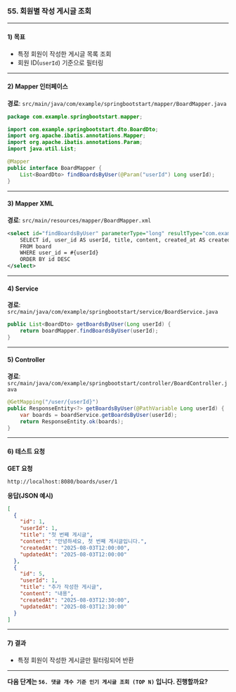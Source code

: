 ### 55. 회원별 작성 게시글 조회

---

#### 1) **목표**

* 특정 회원이 작성한 게시글 목록 조회
* 회원 ID(`userId`) 기준으로 필터링

---

#### 2) **Mapper 인터페이스**

**경로**: `src/main/java/com/example/springbootstart/mapper/BoardMapper.java`

```java
package com.example.springbootstart.mapper;

import com.example.springbootstart.dto.BoardDto;
import org.apache.ibatis.annotations.Mapper;
import org.apache.ibatis.annotations.Param;
import java.util.List;

@Mapper
public interface BoardMapper {
    List<BoardDto> findBoardsByUser(@Param("userId") Long userId);
}
```

---

#### 3) **Mapper XML**

**경로**: `src/main/resources/mapper/BoardMapper.xml`

```xml
<select id="findBoardsByUser" parameterType="long" resultType="com.example.springbootstart.dto.BoardDto">
    SELECT id, user_id AS userId, title, content, created_at AS createdAt, updated_at AS updatedAt
    FROM board
    WHERE user_id = #{userId}
    ORDER BY id DESC
</select>
```

---

#### 4) **Service**

**경로**: `src/main/java/com/example/springbootstart/service/BoardService.java`

```java
public List<BoardDto> getBoardsByUser(Long userId) {
    return boardMapper.findBoardsByUser(userId);
}
```

---

#### 5) **Controller**

**경로**: `src/main/java/com/example/springbootstart/controller/BoardController.java`

```java
@GetMapping("/user/{userId}")
public ResponseEntity<?> getBoardsByUser(@PathVariable Long userId) {
    var boards = boardService.getBoardsByUser(userId);
    return ResponseEntity.ok(boards);
}
```

---

#### 6) **테스트 요청**

**GET 요청**

```
http://localhost:8080/boards/user/1
```

**응답(JSON 예시)**

```json
[
  {
    "id": 1,
    "userId": 1,
    "title": "첫 번째 게시글",
    "content": "안녕하세요, 첫 번째 게시글입니다.",
    "createdAt": "2025-08-03T12:00:00",
    "updatedAt": "2025-08-03T12:00:00"
  },
  {
    "id": 5,
    "userId": 1,
    "title": "추가 작성한 게시글",
    "content": "내용",
    "createdAt": "2025-08-03T12:30:00",
    "updatedAt": "2025-08-03T12:30:00"
  }
]
```

---

#### 7) **결과**

* 특정 회원이 작성한 게시글만 필터링되어 반환

---

**다음 단계는 `56. 댓글 개수 기준 인기 게시글 조회 (TOP N)` 입니다. 진행할까요?**
